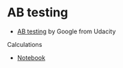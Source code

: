 # AB testing
* [AB testing](https://github.com/yurywallet/AB_testing/tree/main/Udacity%20course) by Google from Udacity 

Calculations
- [Notebook]()
